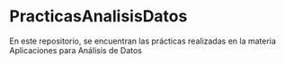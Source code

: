 # PracticasAnalisisDatos

En este repositorio, se encuentran las prácticas realizadas en la materia Aplicaciones para Análisis de Datos